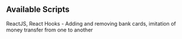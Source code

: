 ## Available Scripts

ReactJS, React Hooks - Adding and removing bank cards, imitation of money transfer from one to another
